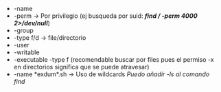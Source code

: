 - -name 
- -perm -> Por privilegio (ej busqueda por suid: ***find / -perm 4000 2>/dev/null***)
- -group 
- -type f/d -> file/directorio
- -user 
- -writable
- -executable -type f (recomendable buscar por files pues el permiso -x en directorios significa que se puede atravesar)
- -name \*exdum\*.sh -> Uso de wildcards
*Puedo añadir -ls al comando find*